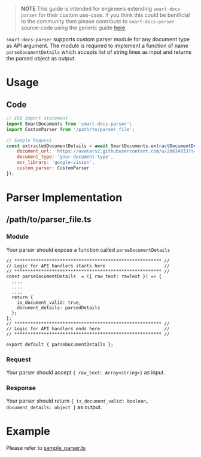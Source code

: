 > **NOTE** This guide is intended for engineers extending `smart-docs-parser` for their custom use-case. If you think this could be benificial to the community then please contribute to `smart-docs-parser` source-code using the generic guide [here](https://github.com/SourabhJaz/smart-docs-parser/blob/master/docs/document_parser.md).

`smart-docs-parser` supports custom parser module for any document type as API argument. The module is required to implement a function of name `parseDocumentDetails` which accepts list of string lines as input and returns the parsed object as output.

# Usage
## Code
```Javascript
// ES6 import statement
import SmartDocuments from 'smart-docs-parser';
import CustomParser from '/path/to/parser_file';

// Sample Request
const extractedDocumentDetails = await SmartDocuments.extractDocumentDetailsFromImage({
    document_url: 'https://avatars2.githubusercontent.com/u/20634933?s=40&v=4',
    document_type: 'your-document-type',
    ocr_library: 'google-vision',
    custom_parser: CustomParser
});
```


# Parser Implementation
## /path/to/parser_file.ts
### Module
Your parser should expose a function called `parseDocumentDetails`
``` 
// ******************************************************* //
// Logic for API handlers starts here                      //
// ******************************************************* //
const parseDocumentDetails  = ({ raw_text: rawText }) => {
  ....
  ....
  ....
  return {
    is_document_valid: true,
    document_details: parsedDetails
  };
};
// ******************************************************* //
// Logic for API handlers ends here                        //
// ******************************************************* //

export default { parseDocumentDetails };
```
### Request
Your parser should accept `{ raw_text: Array<string>}` as input.

### Response
Your parser should return `{ is_document_valid: boolean, document_details: object }` as output.

# Example
Please refer to [sample_parser.ts](https://github.com/urbanclap-engg/smart-docs-parser/blob/master/docs/sample_parser.ts)
